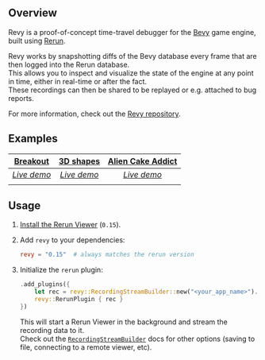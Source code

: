 <!--[metadata]
title = "Revy"
source = "https://github.com/rerun-io/revy"
tags = ["2D", "3D", "Integration", "Gamedev"]
thumbnail = "https://static.rerun.io/revy/d451ab9e75a1bcdf140f592feaf15e0cf0041259/480w.png"
thumbnail_dimensions = [480, 480]
-->

<picture>
  <img src="https://static.rerun.io/revy/d451ab9e75a1bcdf140f592feaf15e0cf0041259/full.png" alt="">
  <source media="(max-width: 480px)" srcset="https://static.rerun.io/revy/d451ab9e75a1bcdf140f592feaf15e0cf0041259/480w.png">
  <source media="(max-width: 768px)" srcset="https://static.rerun.io/revy/d451ab9e75a1bcdf140f592feaf15e0cf0041259/768w.png">
  <source media="(max-width: 1024px)" srcset="https://static.rerun.io/revy/d451ab9e75a1bcdf140f592feaf15e0cf0041259/1024w.png">
  <source media="(max-width: 1200px)" srcset="https://static.rerun.io/revy/d451ab9e75a1bcdf140f592feaf15e0cf0041259/1200w.png">
</picture>


## Overview

Revy is a proof-of-concept time-travel debugger for the [Bevy](https://github.com/bevyengine/bevy) game engine, built using [Rerun](https://github.com/rerun-io/rerun).

Revy works by snapshotting diffs of the Bevy database every frame that are then logged into the Rerun database.  
This allows you to inspect and visualize the state of the engine at any point in time, either in real-time or after the fact.  
These recordings can then be shared to be replayed or e.g. attached to bug reports.

For more information, check out the [Revy repository](https://github.com/rerun-io/revy).

## Examples 

|[Breakout](https://github.com/bevyengine/bevy/blob/v0.13.0/examples/games/breakout.rs)|[3D shapes](https://github.com/bevyengine/bevy/blob/v0.13.0/examples/3d/3d_shapes.rs)|[Alien Cake Addict](https://github.com/bevyengine/bevy/blob/v0.13.0/examples/games/alien_cake_addict.rs)|
| :----------------------------------------------------------------: | :-------------------------------------------------------------: | :--------------------------------------------------------------: |
| [*Live demo*](https://app.rerun.io/version/0.14.1/index.html?url=https://storage.googleapis.com/rerun-example-datasets/revy/breakout_014_001.rrd) | [*Live demo*](https://app.rerun.io/version/0.14.1/index.html?url=https://storage.googleapis.com/rerun-example-datasets/revy/3d_shapes_014_001.rrd)| [*Live demo*](https://app.rerun.io/version/0.14.1/index.html?url=https://storage.googleapis.com/rerun-example-datasets/revy/alien_014_001.rrd) |
| <picture> <img src="https://static.rerun.io/revy_breakout_title/a853af41115505212296813a0bef2373b105757b/full.png" alt=""> <source media="(max-width: 480px)" srcset="https://static.rerun.io/revy_breakout_title/a853af41115505212296813a0bef2373b105757b/480w.png"> <source media="(max-width: 768px)" srcset="https://static.rerun.io/revy_breakout_title/a853af41115505212296813a0bef2373b105757b/768w.png"> <source media="(max-width: 1024px)" srcset="https://static.rerun.io/revy_breakout_title/a853af41115505212296813a0bef2373b105757b/1024w.png"> <source media="(max-width: 1200px)" srcset="https://static.rerun.io/revy_breakout_title/a853af41115505212296813a0bef2373b105757b/1200w.png"> </picture> | <picture> <img src="https://static.rerun.io/revy_3dshapes_title/964446d03f1792b60e394e8c495e6fe16273939a/full.png" alt=""> <source media="(max-width: 480px)" srcset="https://static.rerun.io/revy_3dshapes_title/964446d03f1792b60e394e8c495e6fe16273939a/480w.png"> <source media="(max-width: 768px)" srcset="https://static.rerun.io/revy_3dshapes_title/964446d03f1792b60e394e8c495e6fe16273939a/768w.png"> <source media="(max-width: 1024px)" srcset="https://static.rerun.io/revy_3dshapes_title/964446d03f1792b60e394e8c495e6fe16273939a/1024w.png"> <source media="(max-width: 1200px)" srcset="https://static.rerun.io/revy_3dshapes_title/964446d03f1792b60e394e8c495e6fe16273939a/1200w.png"> </picture>  | <picture> <img src="https://static.rerun.io/revy_alien_title/3e4ba4f3cfb728942ecb38ba3e613f3498dda3e2/full.png" alt=""> <source media="(max-width: 480px)" srcset="https://static.rerun.io/revy_alien_title/3e4ba4f3cfb728942ecb38ba3e613f3498dda3e2/480w.png"> <source media="(max-width: 768px)" srcset="https://static.rerun.io/revy_alien_title/3e4ba4f3cfb728942ecb38ba3e613f3498dda3e2/768w.png"> <source media="(max-width: 1024px)" srcset="https://static.rerun.io/revy_alien_title/3e4ba4f3cfb728942ecb38ba3e613f3498dda3e2/1024w.png"> <source media="(max-width: 1200px)" srcset="https://static.rerun.io/revy_alien_title/3e4ba4f3cfb728942ecb38ba3e613f3498dda3e2/1200w.png"> </picture> |

## Usage

1. [Install the Rerun Viewer](https://www.rerun.io/docs/getting-started/installing-viewer) (`0.15`).

2. Add `revy` to your dependencies:
    ```toml
    revy = "0.15"  # always matches the rerun version
    ```

3. Initialize the `rerun` plugin:
    ```rust
    .add_plugins({
        let rec = revy::RecordingStreamBuilder::new("<your_app_name>").spawn().unwrap();
        revy::RerunPlugin { rec }
    })
    ```
    This will start a Rerun Viewer in the background and stream the recording data to it.  
    Check out the [`RecordingStreamBuilder`](https://docs.rs/rerun/latest/rerun/struct.RecordingStreamBuilder.html) docs for other options (saving to file, connecting to a remote viewer, etc).
